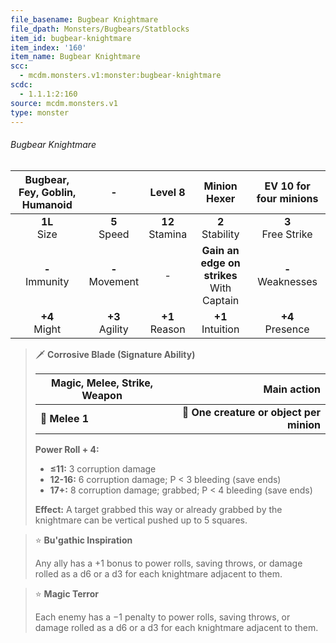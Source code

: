 ```yaml
---
file_basename: Bugbear Knightmare
file_dpath: Monsters/Bugbears/Statblocks
item_id: bugbear-knightmare
item_index: '160'
item_name: Bugbear Knightmare
scc:
  - mcdm.monsters.v1:monster:bugbear-knightmare
scdc:
  - 1.1.1:2:160
source: mcdm.monsters.v1
type: monster
---
```


###### Bugbear Knightmare

| Bugbear, Fey, Goblin, Humanoid |          -          |       Level 8       |                 Minion Hexer                  | EV 10 for four minions |
| :----------------------------: | :-----------------: | :-----------------: | :-------------------------------------------: | :--------------------: |
|        **1L**<br/> Size        |  **5**<br/> Speed   | **12**<br/> Stamina |             **2**<br/> Stability              | **3**<br/> Free Strike |
|      **-**<br/> Immunity       | **-**<br/> Movement |          -          | **Gain an edge on strikes**<br/> With Captain | **-**<br/> Weaknesses  |
|       **+4**<br/> Might        | **+3**<br/> Agility | **+1**<br/> Reason  |             **+1**<br/> Intuition             |  **+4**<br/> Presence  |

<!-- -->
> 🗡 **Corrosive Blade (Signature Ability)**
>
> | **Magic, Melee, Strike, Weapon** |                          **Main action** |
> | -------------------------------- | ---------------------------------------: |
> | **📏 Melee 1**                   | **🎯 One creature or object per minion** |
>
> **Power Roll + 4:**
>
> - **≤11:** 3 corruption damage
> - **12-16:** 6 corruption damage; P < 3 bleeding (save ends)
> - **17+:** 8 corruption damage; grabbed; P < 4 bleeding (save ends)
>
> **Effect:** A target grabbed this way or already grabbed by the knightmare can be vertical pushed up to 5 squares.

<!-- -->
> ⭐️ **Bu'gathic Inspiration**
>
> Any ally has a +1 bonus to power rolls, saving throws, or damage rolled as a d6 or a d3 for each knightmare adjacent to them.

<!-- -->
> ⭐️ **Magic Terror**
>
> Each enemy has a −1 penalty to power rolls, saving throws, or damage rolled as a d6 or a d3 for each knightmare adjacent to them.
